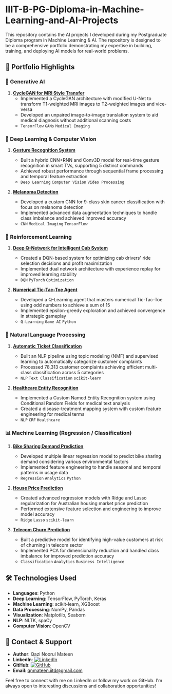 # IIIT-B-PG-Diploma-in-Machine-Learning-and-AI-Projects 
This repository contains the AI projects I developed during my Postgraduate Diploma program in Machine Learning &amp; AI. The repository is designed to be a comprehensive portfolio demonstrating my expertise in building, training, and deploying AI models for real-world problems.

## 🎯 Portfolio Highlights

### 🎨 Generative AI
1. **[CycleGAN for MRI Style Transfer](./CycleGAN%20for%20MRI%20Style%20Transfer)**
   - Implemented a CycleGAN architecture with modified U-Net to transform T1-weighted MRI images to T2-weighted images and vice-versa
   - Developed an unpaired image-to-image translation system to aid medical diagnosis without additional scanning costs
   - `TensorFlow` `GANs` `Medical Imaging`

### 🧠 Deep Learning & Computer Vision
1. **[Gesture Recognition System](./Gesture%20Recognition-%20CNN%2BRNN)**
   - Built a hybrid CNN+RNN and Conv3D model for real-time gesture recognition in smart TVs, supporting 5 distinct commands
   - Achieved robust performance through sequential frame processing and temporal feature extraction
   - `Deep Learning` `Computer Vision` `Video Processing`

2. **[Melanoma Detection](./Melanoma%20Detection_custom_CNN)**
   - Developed a custom CNN for 9-class skin cancer classification with focus on melanoma detection
   - Implemented advanced data augmentation techniques to handle class imbalance and achieved improved accuracy
   - `CNN` `Medical Imaging` `TensorFlow`

### 🤖 Reinforcement Learning
1. **[Deep Q-Network for Intelligent Cab System](./Deep%20Q-Network%20(DQN)%20for%20Intelli)**
   - Created a DQN-based system for optimizing cab drivers' ride selection decisions and profit maximization
   - Implemented dual network architecture with experience replay for improved learning stability
   - `DQN` `PyTorch` `Optimization`

2. **[Numerical Tic-Tac-Toe Agent](./Reinforement%20Learning%20-%20TicTacToe)**
   - Developed a Q-Learning agent that masters numerical Tic-Tac-Toe using odd numbers to achieve a sum of 15
   - Implemented epsilon-greedy exploration and achieved convergence in strategic gameplay
   - `Q-Learning` `Game AI` `Python`

### 📝 Natural Language Processing
1. **[Automatic Ticket Classification](./NLP%20-%20Automatic_Ticket_Classific)**
   - Built an NLP pipeline using topic modeling (NMF) and supervised learning to automatically categorize customer complaints
   - Processed 78,313 customer complaints achieving efficient multi-class classification across 5 categories
   - `NLP` `Text Classification` `scikit-learn`

2. **[Healthcare Entity Recognition](./Identifying_Entities_in_Healthcare)**
   - Implemented a Custom Named Entity Recognition system using Conditional Random Fields for medical text analysis
   - Created a disease-treatment mapping system with custom feature engineering for medical terms
   - `NLP` `CRF` `Healthcare`

### 📊 Machine Learning (Regression / Classification)
1. **[Bike Sharing Demand Prediction](./Bike_Sharing_Assignment_2)**
   - Developed multiple linear regression model to predict bike sharing demand considering various environmental factors
   - Implemented feature engineering to handle seasonal and temporal patterns in usage data
   - `Regression` `Analytics` `Python`

2. **[House Price Prediction](./House%20Price%20Prediction%20Advance_)**
   - Created advanced regression models with Ridge and Lasso regularization for Australian housing market price prediction
   - Performed extensive feature selection and engineering to improve model accuracy
   - `Ridge` `Lasso` `scikit-learn`

3. **[Telecom Churn Prediction](./Telecom%20Churn)**
   - Built a predictive model for identifying high-value customers at risk of churning in telecom sector
   - Implemented PCA for dimensionality reduction and handled class imbalance for improved prediction accuracy
   - `Classification` `Analytics` `Business Intelligence`

## 🛠️ Technologies Used
- **Languages**: Python
- **Deep Learning**: TensorFlow, PyTorch, Keras
- **Machine Learning**: scikit-learn, XGBoost
- **Data Processing**: NumPy, Pandas
- **Visualization**: Matplotlib, Seaborn
- **NLP**: NLTK, spaCy
- **Computer Vision**: OpenCV

## 📧 Contact & Support
- **Author**: Qazi Noorul Mateen
- **LinkedIn**: [![LinkedIn](https://img.shields.io/badge/LinkedIn-Connect-blue)](https://www.linkedin.com/in/qazi-noorul-mateen-36ab46139/)
- **GitHub**: [![GitHub](https://img.shields.io/badge/GitHub-Follow-black)]([https://github.com/qnmateen])
- **Email**: [qnmateen.iitd@gmail.com](mailto:your.email@domain.com)

Feel free to connect with me on LinkedIn or follow my work on GitHub. I'm always open to interesting discussions and collaboration opportunities!
